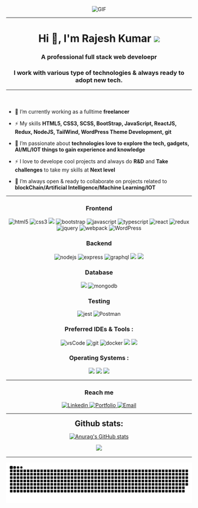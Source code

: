 
<p  align="center">
<img align="center" height="auto" width="250" alt="GIF" src="https://media.giphy.com/media/CVtNe84hhYF9u/giphy.gif" />
</p>

----

<h1 align="center">Hi 👋, I'm Rajesh Kumar <img height="40" src="https://emoji.gg/assets/emoji/7333-parrotdance.gif"></h1>
<h3 align="center">A professional full stack web develoepr</h3>
<h3 align="center">I work with various type of technologies & always ready to adopt new tech.</h3>


----


<div  style="margin-top: 50px">
  
 - 🔭 I’m currently working as a fulltime **freelancer**

- ⚡ My skills **HTML5, CSS3, SCSS, BootStrap, JavaScript, ReactJS, Redux, NodeJS, TailWind, WordPress Theme Development, git**

- 🌱 I’m passionate about **technologies love to explore the tech, gadgets, AI/ML/IOT things to gain experience and knowledge** 

- ⚡ I love to develope cool projects and always do **R&D** and **Take challenges** to take my skills at **Next level**

- 👯 I’m always open & ready to collaborate on projects related to **blockChain/Artificial Intelligence/Machine Learning/IOT**
</div>

----

<h3 align="center">Frontend</h3>
<p align="center">
    <img src="https://img.shields.io/badge/html-E34F26.svg?style=for-the-badge&logo=html5&logoColor=white"
      alt="html5"/> 
    <img src="https://img.shields.io/badge/css-1572B6.svg?style=for-the-badge&logo=css3&logoColor=white"
      alt="css3"/>
      <img src="https://img.shields.io/badge/Sass-CC6699?style=for-the-badge&logo=sass&logoColor=white">
    <img src="https://img.shields.io/badge/bootstrap-7952B3.svg?style=for-the-badge&logo=bootstrap&logoColor=white"
      alt="bootstrap"/>
    <img src="https://img.shields.io/badge/Javascript-F7DF1E.svg?style=for-the-badge&logo=javascript&logoColor=black"
      alt="javascript"/> 
    <img src="https://img.shields.io/badge/typescript-3178C6.svg?style=for-the-badge&logo=typescript&logoColor=white"
      alt="typescript"/>
    <img src="https://img.shields.io/badge/reactjs-61DAFB.svg?style=for-the-badge&logo=react&logoColor=black"
      alt="react"/> 
    <img src="https://img.shields.io/badge/redux-764ABC.svg?style=for-the-badge&logo=redux&logoColor=white" alt="redux"/> 
    <img src="https://img.shields.io/badge/jquery-0769AD.svg?style=for-the-badge&logo=jquery&logoColor=white" alt="jquery"/> 
    <img src="https://img.shields.io/badge/webpack-8DD6F9.svg?style=for-the-badge&logo=webpack&logoColor=black"
      alt="webpack"/>
       <img src="https://img.shields.io/badge/Wordpress-21759B?style=for-the-badge&logo=wordpress&logoColor=white"
      alt="WordPress"/>
      
</p>

<h3 align="center">Backend</h3>
<p align="center">
    <img src="https://img.shields.io/badge/node.js-339933.svg?style=for-the-badge&logo=nodedotjs&logoColor=white" alt="nodejs"/> 
    <img src="https://img.shields.io/badge/express-000000.svg?style=for-the-badge&logo=express&logoColor=white" alt="express" />
    <img src="https://img.shields.io/badge/graphql-E10098.svg?style=for-the-badge&logo=graphql&logoColor=white" alt="graphql" />
    <img src="https://img.shields.io/badge/Yarn-2C8EBB?style=for-the-badge&logo=yarn&logoColor=white">
    <img src="https://img.shields.io/badge/npm-CB3837?style=for-the-badge&logo=npm&logoColor=white">
</p>

<h3 align="center">Database</h3>
<p align="center"> 
   <img src="https://img.shields.io/badge/MySQL-005C84?style=for-the-badge&logo=mysql&logoColor=white">
    <img src="https://img.shields.io/badge/mongodb-47A248.svg?style=for-the-badge&logo=mongodb&logoColor=white" alt="mongodb"/> 
</p>


<h3 align="center">Testing</h3>
<p align="center"> 
    <img src="https://img.shields.io/badge/Jest-C21325?style=for-the-badge&logo=jest&logoColor=white" alt="jest" /> 
    <img src="https://img.shields.io/badge/Postman-FF6C37?style=for-the-badge&logo=Postman&logoColor=white" alt="Postman" />
</p>


<h3 align="center">Preferred IDEs  & Tools :</h3>
<p align="center"> 
 <img src="https://img.shields.io/badge/vscode-007ACC.svg?style=for-the-badge&logo=visualstudiocode&logoColor=white" alt="vsCode"/> 
   <img src="https://img.shields.io/badge/git-F05032.svg?style=for-the-badge&logo=git&logoColor=white"
      alt="git"/>
   <img src="https://img.shields.io/badge/docker-2496ED.svg?style=for-the-badge&logo=docker&logoColor=white"
      alt="docker"/>
      <img src="https://img.shields.io/badge/Shell_Script-121011?style=for-the-badge&logo=gnu-bash&logoColor=white">
  <img src="https://img.shields.io/badge/Xampp-F37623?style=for-the-badge&logo=xampp&logoColor=white">
</p>

<h3 align="center">Operating Systems :</h3>
<p align="center"> 
   <img src="https://img.shields.io/badge/Linux-FCC624?style=for-the-badge&logo=linux&logoColor=black">
  <img src="https://img.shields.io/badge/Ubuntu-E95420?style=for-the-badge&logo=ubuntu&logoColor=white">
  <img src="https://img.shields.io/badge/Windows-0078D6?style=for-the-badge&logo=windows&logoColor=white">
</p>


----

<h3 align="center">Reach me</h3>

<p align="center">
  <a  href="https://linkedin.com/in/rajesh-kumar-developer" target="_blank">
      <img src="https://img.shields.io/badge/Linked%20In-0A66C2.svg?style=for-the-badge&logo=linkedin&logoColor=white" alt="Linkedin"/>
    </a>
     <a href="https://gitrepo-dev.github.io/rajesh-kumar-developer" target="_blank">
    <img src="https://img.shields.io/badge/website-000000?style=for-the-badge&logo=About.me&logoColor=white" alt="Portfolio"/>
  </a>
  <a href="mailto:jaysean.developer@gmail.com" target="_blank">
    <img src="https://img.shields.io/badge/Gmail-D14836?style=for-the-badge&logo=gmail&logoColor=white" alt="Email"/>
  </a>
</p>

----

<div align="center">
<h2 align="center" style="margin: 5px 10px;">Github stats:</h2> 

[![Anurag's GitHub stats](https://github-readme-stats.vercel.app/api?username=gitrepo-dev&show_icons=true&theme=tokyonight&hide_border=true&locale=en)](https://github.com/anuraghazra/github-readme-stats)

[![](https://github-readme-streak-stats.herokuapp.com/?user=elanza-48&theme=material-palenight)](https://github.com/Elanza-48)
</div>

----

<p align="center">
  <img  src="https://raw.githubusercontent.com/Elanza-48/Elanza-48/main/resources/img/github-contribution-grid-snake.svg"
    alt="example" />
</p>

